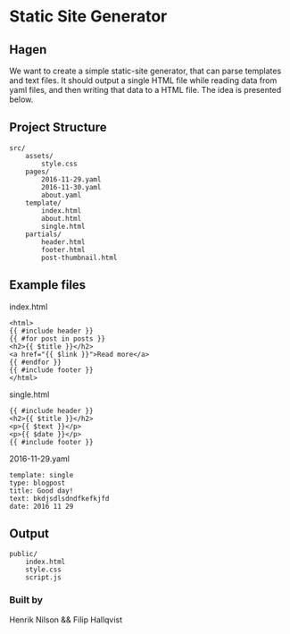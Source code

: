 
# Static Site Generator
## Hagen
We want to create a simple static-site generator, that can parse templates and text files. It should output a single HTML file while
reading data from yaml files, and then writing that data to a HTML file. The idea is presented below.

## Project Structure
```
src/
	assets/
		style.css
	pages/
		2016-11-29.yaml
		2016-11-30.yaml
		about.yaml
	template/
		index.html
		about.html
		single.html
	partials/
		header.html
		footer.html
		post-thumbnail.html
```
## Example files
index.html
```
<html>
{{ #include header }}
{{ #for post in posts }}
<h2>{{ $title }}</h2>
<a href="{{ $link }}">Read more</a>
{{ #endfor }}
{{ #include footer }}
</html>
```

single.html
```
{{ #include header }}
<h2>{{ $title }}</h2>
<p>{{ $text }}</p>
<p>{{ $date }}</p>
{{ #include footer }}
```
2016-11-29.yaml
```
template: single
type: blogpost
title: Good day!
text: bkdjsdlsdndfkefkjfd
date: 2016 11 29
```

## Output
```
public/
	index.html
	style.css
	script.js
```
### Built by
Henrik Nilson && Filip Hallqvist
